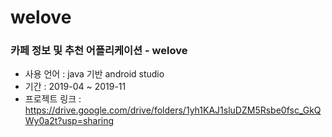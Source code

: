 # welove

### 카페 정보 및 추천 어플리케이션 - welove
- 사용 언어 : java 기반 android studio
- 기간 : 2019-04 ~ 2019-11
- 프로젝트 링크 : https://drive.google.com/drive/folders/1yh1KAJ1sluDZM5Rsbe0fsc_GkQWy0a2t?usp=sharing
